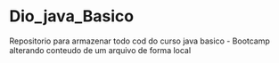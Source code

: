# Dio_java_Basico
Repositorio para armazenar todo cod do curso java basico - Bootcamp
alterando conteudo de um arquivo de forma local